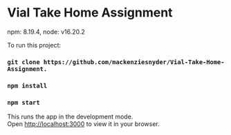 # Vial Take Home Assignment

npm: 8.19.4,
node: v16.20.2

To run this project:

### `git clone https://github.com/mackenziesnyder/Vial-Take-Home-Assignment.`

### `npm install`
### `npm start`

This runs the app in the development mode.\
Open [http://localhost:3000](http://localhost:3000) to view it in your browser.


